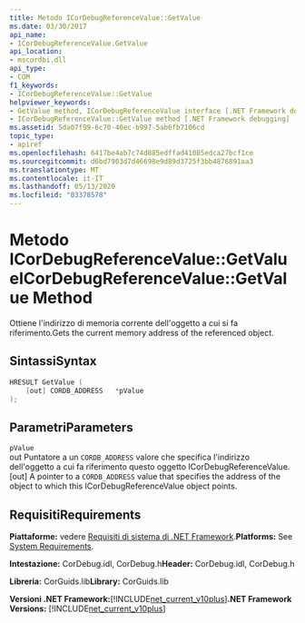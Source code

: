 ```yaml
---
title: Metodo ICorDebugReferenceValue::GetValue
ms.date: 03/30/2017
api_name:
- ICorDebugReferenceValue.GetValue
api_location:
- mscordbi.dll
api_type:
- COM
f1_keywords:
- ICorDebugReferenceValue::GetValue
helpviewer_keywords:
- GetValue method, ICorDebugReferenceValue interface [.NET Framework debugging]
- ICorDebugReferenceValue::GetValue method [.NET Framework debugging]
ms.assetid: 5da07f99-6c70-46ec-b997-5ab6fb7106cd
topic_type:
- apiref
ms.openlocfilehash: 6417be4ab7c74d885edffad41085edca27bcf1ce
ms.sourcegitcommit: d6bd7903d7d46698e9d89d3725f3bb4876891aa3
ms.translationtype: MT
ms.contentlocale: it-IT
ms.lasthandoff: 05/13/2020
ms.locfileid: "83378578"
---
```

# <a name="icordebugreferencevaluegetvalue-method"></a><span data-ttu-id="019b4-102">Metodo ICorDebugReferenceValue::GetValue</span><span class="sxs-lookup"><span data-stu-id="019b4-102">ICorDebugReferenceValue::GetValue Method</span></span>
<span data-ttu-id="019b4-103">Ottiene l'indirizzo di memoria corrente dell'oggetto a cui si fa riferimento.</span><span class="sxs-lookup"><span data-stu-id="019b4-103">Gets the current memory address of the referenced object.</span></span>  
  
## <a name="syntax"></a><span data-ttu-id="019b4-104">Sintassi</span><span class="sxs-lookup"><span data-stu-id="019b4-104">Syntax</span></span>  
  
```cpp  
HRESULT GetValue (  
    [out] CORDB_ADDRESS   *pValue  
);  
```  
  
## <a name="parameters"></a><span data-ttu-id="019b4-105">Parametri</span><span class="sxs-lookup"><span data-stu-id="019b4-105">Parameters</span></span>  
 `pValue`  
 <span data-ttu-id="019b4-106">out Puntatore a un `CORDB_ADDRESS` valore che specifica l'indirizzo dell'oggetto a cui fa riferimento questo oggetto ICorDebugReferenceValue.</span><span class="sxs-lookup"><span data-stu-id="019b4-106">[out] A pointer to a `CORDB_ADDRESS` value that specifies the address of the object to which this ICorDebugReferenceValue object points.</span></span>  
  
## <a name="requirements"></a><span data-ttu-id="019b4-107">Requisiti</span><span class="sxs-lookup"><span data-stu-id="019b4-107">Requirements</span></span>  
 <span data-ttu-id="019b4-108">**Piattaforme:** vedere [Requisiti di sistema di .NET Framework](../../get-started/system-requirements.md).</span><span class="sxs-lookup"><span data-stu-id="019b4-108">**Platforms:** See [System Requirements](../../get-started/system-requirements.md).</span></span>  
  
 <span data-ttu-id="019b4-109">**Intestazione:** CorDebug.idl, CorDebug.h</span><span class="sxs-lookup"><span data-stu-id="019b4-109">**Header:** CorDebug.idl, CorDebug.h</span></span>  
  
 <span data-ttu-id="019b4-110">**Libreria:** CorGuids.lib</span><span class="sxs-lookup"><span data-stu-id="019b4-110">**Library:** CorGuids.lib</span></span>  
  
 <span data-ttu-id="019b4-111">**Versioni .NET Framework:**[!INCLUDE[net_current_v10plus](../../../../includes/net-current-v10plus-md.md)]</span><span class="sxs-lookup"><span data-stu-id="019b4-111">**.NET Framework Versions:** [!INCLUDE[net_current_v10plus](../../../../includes/net-current-v10plus-md.md)]</span></span>
